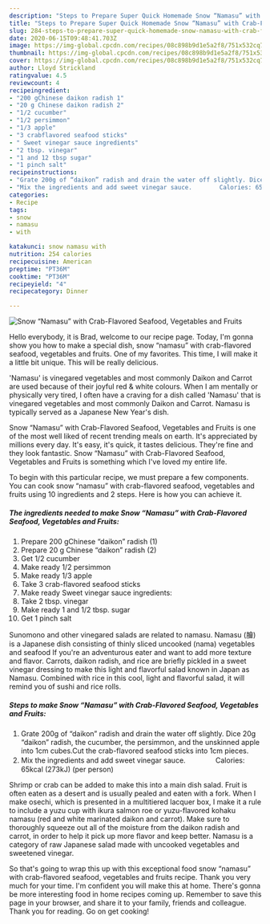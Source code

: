 ```yaml
---
description: "Steps to Prepare Super Quick Homemade Snow “Namasu” with Crab-Flavored Seafood, Vegetables and Fruits"
title: "Steps to Prepare Super Quick Homemade Snow “Namasu” with Crab-Flavored Seafood, Vegetables and Fruits"
slug: 284-steps-to-prepare-super-quick-homemade-snow-namasu-with-crab-flavored-seafood-vegetables-and-fruits
date: 2020-06-15T09:48:41.703Z
image: https://img-global.cpcdn.com/recipes/08c898b9d1e5a2f8/751x532cq70/snow-namasu-with-crab-flavored-seafood-vegetables-and-fruits-recipe-main-photo.jpg
thumbnail: https://img-global.cpcdn.com/recipes/08c898b9d1e5a2f8/751x532cq70/snow-namasu-with-crab-flavored-seafood-vegetables-and-fruits-recipe-main-photo.jpg
cover: https://img-global.cpcdn.com/recipes/08c898b9d1e5a2f8/751x532cq70/snow-namasu-with-crab-flavored-seafood-vegetables-and-fruits-recipe-main-photo.jpg
author: Lloyd Strickland
ratingvalue: 4.5
reviewcount: 4
recipeingredient:
- "200 gChinese daikon radish 1"
- "20 g Chinese daikon radish 2"
- "1/2 cucumber"
- "1/2 persimmon"
- "1/3 apple"
- "3 crabflavored seafood sticks"
- " Sweet vinegar sauce ingredients"
- "2 tbsp. vinegar"
- "1 and 12 tbsp sugar"
- "1 pinch salt"
recipeinstructions:
- "Grate 200g of “daikon” radish and drain the water off slightly. Dice 20g “daikon” radish, the cucumber, the persimmon, and the unskinned apple into 1cm cubes.Cut the crab-flavored seafood sticks into 1cm pieces."
- "Mix the ingredients and add sweet vinegar sauce.　　　　 Calories: 65kcal (273kJ) (per person)"
categories:
- Recipe
tags:
- snow
- namasu
- with

katakunci: snow namasu with 
nutrition: 254 calories
recipecuisine: American
preptime: "PT36M"
cooktime: "PT36M"
recipeyield: "4"
recipecategory: Dinner

---
```



![Snow “Namasu” with Crab-Flavored Seafood, Vegetables and Fruits](https://img-global.cpcdn.com/recipes/08c898b9d1e5a2f8/751x532cq70/snow-namasu-with-crab-flavored-seafood-vegetables-and-fruits-recipe-main-photo.jpg)

Hello everybody, it is Brad, welcome to our recipe page. Today, I'm gonna show you how to make a special dish, snow “namasu” with crab-flavored seafood, vegetables and fruits. One of my favorites. This time, I will make it a little bit unique. This will be really delicious.

&#39;Namasu&#39; is vinegared vegetables and most commonly Daikon and Carrot are used because of their joyful red &amp; white colours. When I am mentally or physically very tired, I often have a craving for a dish called &#39;Namasu&#39; that is vinegared vegetables and most commonly Daikon and Carrot. Namasu is typically served as a Japanese New Year&#39;s dish.

Snow “Namasu” with Crab-Flavored Seafood, Vegetables and Fruits is one of the most well liked of recent trending meals on earth. It's appreciated by millions every day. It's easy, it's quick, it tastes delicious. They're fine and they look fantastic. Snow “Namasu” with Crab-Flavored Seafood, Vegetables and Fruits is something which I've loved my entire life.


To begin with this particular recipe, we must prepare a few components. You can cook snow “namasu” with crab-flavored seafood, vegetables and fruits using 10 ingredients and 2 steps. Here is how you can achieve it.

<!--inarticleads1-->

##### The ingredients needed to make Snow “Namasu” with Crab-Flavored Seafood, Vegetables and Fruits:

1. Prepare 200 gChinese “daikon” radish (1)
1. Prepare 20 g Chinese “daikon” radish (2)
1. Get 1/2 cucumber
1. Make ready 1/2 persimmon
1. Make ready 1/3 apple
1. Take 3 crab-flavored seafood sticks
1. Make ready  Sweet vinegar sauce ingredients:
1. Take 2 tbsp. vinegar
1. Make ready 1 and 1/2 tbsp. sugar
1. Get 1 pinch salt


Sunomono and other vinegared salads are related to namasu. Namasu (膾) is a Japanese dish consisting of thinly sliced uncooked (nama) vegetables and seafood If you&#39;re an adventurous eater and want to add more texture and flavor. Carrots, daikon radish, and rice are briefly pickled in a sweet vinegar dressing to make this light and flavorful salad known in Japan as Namasu. Combined with rice in this cool, light and flavorful salad, it will remind you of sushi and rice rolls. 

<!--inarticleads2-->

##### Steps to make Snow “Namasu” with Crab-Flavored Seafood, Vegetables and Fruits:

1. Grate 200g of “daikon” radish and drain the water off slightly. Dice 20g “daikon” radish, the cucumber, the persimmon, and the unskinned apple into 1cm cubes.Cut the crab-flavored seafood sticks into 1cm pieces.
1. Mix the ingredients and add sweet vinegar sauce.　　　　 Calories: 65kcal (273kJ) (per person)


Shrimp or crab can be added to make this into a main dish salad. Fruit is often eaten as a desert and is usually pealed and eaten with a fork. When I make osechi, which is presented in a multitiered lacquer box, I make it a rule to include a yuzu cup with ikura salmon roe or yuzu-flavored kohaku namasu (red and white marinated daikon and carrot). Make sure to thoroughly squeeze out all of the moisture from the daikon radish and carrot, in order to help it pick up more flavor and keep better. Namasu is a category of raw Japanese salad made with uncooked vegetables and sweetened vinegar. 

So that's going to wrap this up with this exceptional food snow “namasu” with crab-flavored seafood, vegetables and fruits recipe. Thank you very much for your time. I'm confident you will make this at home. There's gonna be more interesting food in home recipes coming up. Remember to save this page in your browser, and share it to your family, friends and colleague. Thank you for reading. Go on get cooking!
